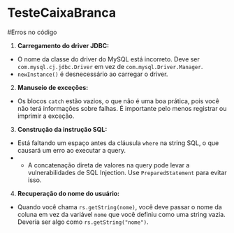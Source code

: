 # TesteCaixaBranca
 
 #Erros no código

1. **Carregamento do driver JDBC:**
- O nome da classe do driver do MySQL está incorreto. Deve ser `com.mysql.cj.jdbc.Driver` em vez de `com.mysql.Driver.Manager`.
- `newInstance()` é desnecessário ao carregar o driver.

2. **Manuseio de exceções:**
- Os blocos `catch` estão vazios, o que não é uma boa prática, pois você não terá informações sobre falhas. É importante pelo menos registrar ou imprimir a exceção.

3. **Construção da instrução SQL:**
- Está faltando um espaço antes da cláusula `where` na string SQL, o que causará um erro ao executar a query.
- - A concatenação direta de valores na query pode levar a vulnerabilidades de SQL Injection. Use `PreparedStatement` para evitar isso.

4. **Recuperação do nome do usuário:**
- Quando você chama `rs.getString(nome)`, você deve passar o nome da coluna em vez da variável `nome` que você definiu como uma string vazia. Deveria ser algo como `rs.getString("nome")`.
